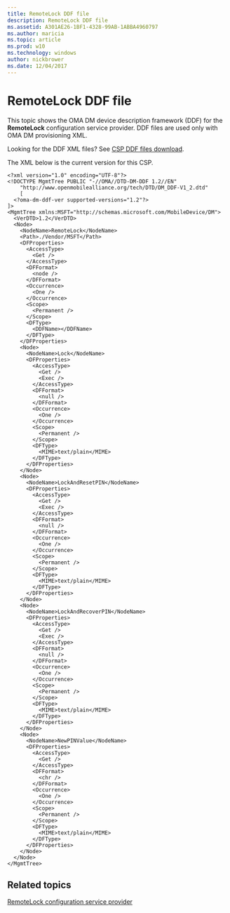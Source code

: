 ```yaml
---
title: RemoteLock DDF file
description: RemoteLock DDF file
ms.assetid: A301AE26-1BF1-4328-99AB-1ABBA4960797
ms.author: maricia
ms.topic: article
ms.prod: w10
ms.technology: windows
author: nickbrower
ms.date: 12/04/2017
---
```


# RemoteLock DDF file


This topic shows the OMA DM device description framework (DDF) for the **RemoteLock** configuration service provider. DDF files are used only with OMA DM provisioning XML.

Looking for the DDF XML files? See [CSP DDF files download](configuration-service-provider-reference.md#csp-ddf-files-download).

The XML below is the current version for this CSP.

``` syntax
<?xml version="1.0" encoding="UTF-8"?>
<!DOCTYPE MgmtTree PUBLIC "-//OMA//DTD-DM-DDF 1.2//EN"
    "http://www.openmobilealliance.org/tech/DTD/DM_DDF-V1_2.dtd"
    [
  <?oma-dm-ddf-ver supported-versions="1.2"?>
]>
<MgmtTree xmlns:MSFT="http://schemas.microsoft.com/MobileDevice/DM">
  <VerDTD>1.2</VerDTD>
  <Node>
    <NodeName>RemoteLock</NodeName>
    <Path>./Vendor/MSFT</Path>
    <DFProperties>
      <AccessType>
        <Get />
      </AccessType>
      <DFFormat>
        <node />
      </DFFormat>
      <Occurrence>
        <One />
      </Occurrence>
      <Scope>
        <Permanent />
      </Scope>
      <DFType>
        <DDFName></DDFName>
      </DFType>
    </DFProperties>
    <Node>
      <NodeName>Lock</NodeName>
      <DFProperties>
        <AccessType>
          <Get />
          <Exec />
        </AccessType>
        <DFFormat>
          <null />
        </DFFormat>
        <Occurrence>
          <One />
        </Occurrence>
        <Scope>
          <Permanent />
        </Scope>
        <DFType>
          <MIME>text/plain</MIME>
        </DFType>
      </DFProperties>
    </Node>
    <Node>
      <NodeName>LockAndResetPIN</NodeName>
      <DFProperties>
        <AccessType>
          <Get />
          <Exec />
        </AccessType>
        <DFFormat>
          <null />
        </DFFormat>
        <Occurrence>
          <One />
        </Occurrence>
        <Scope>
          <Permanent />
        </Scope>
        <DFType>
          <MIME>text/plain</MIME>
        </DFType>
      </DFProperties>
    </Node>
    <Node>
      <NodeName>LockAndRecoverPIN</NodeName>
      <DFProperties>
        <AccessType>
          <Get />
          <Exec />
        </AccessType>
        <DFFormat>
          <null />
        </DFFormat>
        <Occurrence>
          <One />
        </Occurrence>
        <Scope>
          <Permanent />
        </Scope>
        <DFType>
          <MIME>text/plain</MIME>
        </DFType>
      </DFProperties>
    </Node>
    <Node>
      <NodeName>NewPINValue</NodeName>
      <DFProperties>
        <AccessType>
          <Get />
        </AccessType>
        <DFFormat>
          <chr />
        </DFFormat>
        <Occurrence>
          <One />
        </Occurrence>
        <Scope>
          <Permanent />
        </Scope>
        <DFType>
          <MIME>text/plain</MIME>
        </DFType>
      </DFProperties>
    </Node>
  </Node>
</MgmtTree>
```

## Related topics


[RemoteLock configuration service provider](remotelock-csp.md)

 

 






